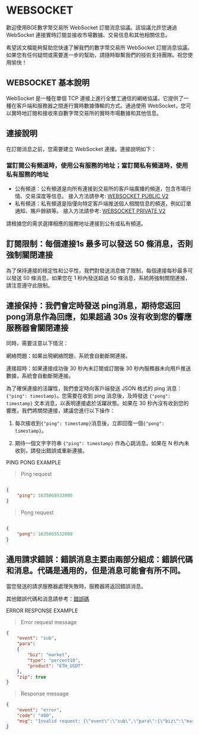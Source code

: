 # WEBSOCKET

歡迎使用BGE數字幣交易所 WebSocket 訂閱消息協議。該協議允許您通過 WebSocket 連接實時訂閱並接收市場數據、交易信息和其他相關信息。

希望該文檔能夠幫助您快速了解我們的數字幣交易所 WebSocket 訂閱消息協議。如果您有任何疑問或需要進一步的幫助，請隨時聯繫我們的技術支持團隊。祝您使用愉快！


## WEBSOCKET 基本說明

WebSocket 是一種在單個 TCP 連接上進行全雙工通信的網絡協議，它提供了一種在客戶端和服務器之間進行實時數據傳輸的方式。通過使用 WebSocket，您可以實時地訂閱和接收來自數字幣交易所的實時市場數據和其他信息。

## 連接說明

在訂閱消息之前，您需要建立 WebSocket 連接。連接說明如下：

### 當訂閱公有頻道時，使用公有服務的地址；當訂閱私有頻道時，使用私有服務的地址

- 公有頻道：公有頻道是向所有連接到交易所的客戶端廣播的頻道，包含市場行情、交易深度等信息。
  接入方法請參考: [WEBSOCKET PUBLIC V2](#websocket-feed-public-v2)
- 私有頻道：私有頻道是指僅向特定客戶端推送個人相關信息的頻道，例如訂單通知、賬戶餘額等。
  接入方法請參考: [WEBSOCKET PRIVATE V2](#websocket-feed-private-v2)

請根據您的需求選擇相應的服務地址連接到公有或私有頻道。

## 訂閱限制：每個連接1s 最多可以發送 50 條消息，否則強制關閉連接

為了保持連接的穩定性和公平性，我們對發送消息做了限制，每個連接每秒最多可以發送 50 條消息。如果您在 1 秒內發送超過 50 條消息，系統將強制關閉連接，請注意遵守此限制。

## 連接保持：我們會定時發送 ping消息，期待您返回 pong消息作為回應，如果超過 30s 沒有收到您的響應服務器會關閉連接

同時，需要注意以下情況：

網絡問題：如果出現網絡問題，系統會自動斷開連接。

連接超時：如果連接成功後 30 秒內未訂閱或訂閱後 30 秒內服務器未向用戶推送數據，系統會自動斷開連接。

為了確保連接的活躍性，我們會定時向客戶端發送 JSON 格式的 ping 消息：`{"ping": timestamp}`。您需要在收到 ping 消息後，及時發送 `{"pong": timestamp}` 文本消息，以表明連接處於活躍狀態。如果在 30 秒內沒有收到您的響應，我們將關閉連接，建議您進行以下操作：

1. 每次接收到`{"ping": timestamp}`消息後，立即回復一個`{"pong": timestamp}`。

2. 期待一個文字字符串 `{"ping": timestamp}`  作為心跳消息。如果在 N 秒內未收到，請發出錯誤或重新連接。


<aside>
PING PONG EXAMPLE
</aside>
<a name="ping_pong_demo"></a>

> Ping request

```json

{
    "ping": 1635065532000
}

```
> Pong request

```json

{
    "pong": 1635065532000
}

```

## 通用請求錯誤：錯誤消息主要由兩部分組成：錯誤代碼和消息。代碼是通用的，但是消息可能會有所不同。

當您發送的請求服務器處理失敗時，服務器將返回錯誤消息。

其他錯誤代碼和消息請參考：[錯誤碼](#WSERR)

<aside>
ERROR RESPONSE EXAMPLE
</aside>

<a name="error_ws_request_response_demo"></a>

> Error request message

```json
{
    "event": "sub",
    "para":
    {
        "biz": "market",
        "type": "percent10",
        "product": "ETH_USDT"
    },
    "zip": true
} 

```

> Response message

```json
{
    "event": "error",
    "code": "400",
    "msg": "Invalid request: {\"event\":\"sub\",\"para\":{\"biz\":\"market\",\"type\":\"percent10\",\"pairCode\":\"ETH_USDT\"},\"zip\":true}"
}

```
